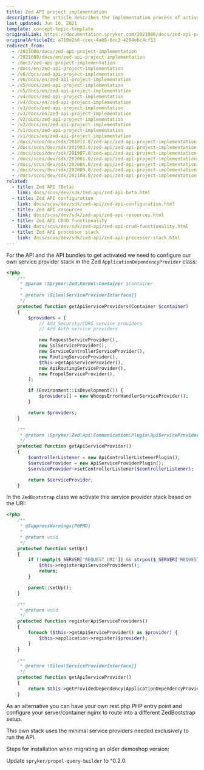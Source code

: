 ```yaml
---
title: Zed API project implementation
description: The article describes the implementation process of activating API and API bundles.
last_updated: Jun 16, 2021
template: concept-topic-template
originalLink: https://documentation.spryker.com/2021080/docs/zed-api-project-implementation
originalArticleId: a710e2b6-ccec-4a08-8cc3-4284ebc4cf53
redirect_from:
  - /2021080/docs/zed-api-project-implementation
  - /2021080/docs/en/zed-api-project-implementation
  - /docs/zed-api-project-implementation
  - /docs/en/zed-api-project-implementation
  - /v6/docs/zed-api-project-implementation
  - /v6/docs/en/zed-api-project-implementation
  - /v5/docs/zed-api-project-implementation
  - /v5/docs/en/zed-api-project-implementation
  - /v4/docs/zed-api-project-implementation
  - /v4/docs/en/zed-api-project-implementation
  - /v3/docs/zed-api-project-implementation
  - /v3/docs/en/zed-api-project-implementation
  - /v2/docs/zed-api-project-implementation
  - /v2/docs/en/zed-api-project-implementation
  - /v1/docs/zed-api-project-implementation
  - /v1/docs/en/zed-api-project-implementation
  - /docs/scos/dev/sdk/201811.0/zed-api/zed-api-project-implementation.html
  - /docs/scos/dev/sdk/201903.0/zed-api/zed-api-project-implementation.html
  - /docs/scos/dev/sdk/201907.0/zed-api/zed-api-project-implementation.html
  - /docs/scos/dev/sdk/202001.0/zed-api/zed-api-project-implementation.html
  - /docs/scos/dev/sdk/202005.0/zed-api/zed-api-project-implementation.html
  - /docs/scos/dev/sdk/202009.0/zed-api/zed-api-project-implementation.html
  - /docs/scos/dev/sdk/202108.0/zed-api/zed-api-project-implementation.html
related:
  - title: Zed API (Beta)
    link: docs/scos/dev/sdk/zed-api/zed-api-beta.html
  - title: Zed API configuration
    link: docs/scos/dev/sdk/zed-api/zed-api-configuration.html
  - title: Zed API resources
    link: docs/scos/dev/sdk/zed-api/zed-api-resources.html
  - title: Zed API CRUD functionality
    link: docs/scos/dev/sdk/zed-api/zed-api-crud-functionality.html
  - title: Zed API processor stack
    link: docs/scos/dev/sdk/zed-api/zed-api-processor-stack.html
---
```


For the API and the API bundles to get activated we need to configure our own service provider stack in the Zed `ApplicationDependencyProvider` class:

```php
<?php
    /**
     * @param \Spryker\Zed\Kernel\Container $container
     *
     * @return \Silex\ServiceProviderInterface[]
     */
    protected function getApiServiceProviders(Container $container)
    {
        $providers = [
            // Add Security/CORS service providers
            // Add Auth service providers

            new RequestServiceProvider(),
            new SslServiceProvider(),
            new ServiceControllerServiceProvider(),
            new RoutingServiceProvider(),
            $this->getApiServiceProvider(),
            new ApiRoutingServiceProvider(),
            new PropelServiceProvider(),
        ];

        if (Environment::isDevelopment()) {
            $providers[] = new WhoopsErrorHandlerServiceProvider();
        }

        return $providers;
    }

    /**
     * @return \Spryker\Zed\Api\Communication\Plugin\ApiServiceProviderPlugin
     */
    protected function getApiServiceProvider()
    {
        $controllerListener = new ApiControllerListenerPlugin();
        $serviceProvider = new ApiServiceProviderPlugin();
        $serviceProvider->setControllerListener($controllerListener);

        return $serviceProvider;
    }
```

In the `ZedBootstrap` class we activate this service provider stack based on the URI:

```php
<?php
    /**
     * @SuppressWarnings(PHPMD)
     *
     * @return void
     */
    protected function setUp()
    {
        if (!empty($_SERVER['REQUEST_URI']) && strpos($_SERVER['REQUEST_URI'], ApiConfig::ROUTE_PREFIX_API_REST) === 0) {
            $this->registerApiServiceProviders();
            return;
        }

        parent::setUp();
    }

    /**
     * @return void
     */
    protected function registerApiServiceProviders()
    {
        foreach ($this->getApiServiceProvider() as $provider) {
            $this->application->register($provider);
        }
    }

    /**
     * @return \Silex\ServiceProviderInterface[]
     */
    protected function getApiServiceProvider()
    {
        return $this->getProvidedDependency(ApplicationDependencyProvider::SERVICE_PROVIDER_API);
    }
```

As an alternative you can have your own rest.php PHP entry point and configure your server/container nginx to route into a different ZedBootstrap setup.

This own stack uses the minimal service providers needed exclusively to run the API.

Steps for installation when migrating an older demoshop version:

Update `spryker/propel-query-builder` to ^0.2.0.
